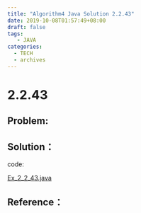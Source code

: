 ```yaml
---
title: "Algorithm4 Java Solution 2.2.43"
date: 2019-10-08T01:57:49+08:00
draft: false
tags:
   - JAVA
categories:
  - TECH
  - archives
---
```



# 2.2.43

## Problem:


## Solution：

code:

[Ex_2_2_43.java](./Ex_2_2_43.java)


## Reference：


